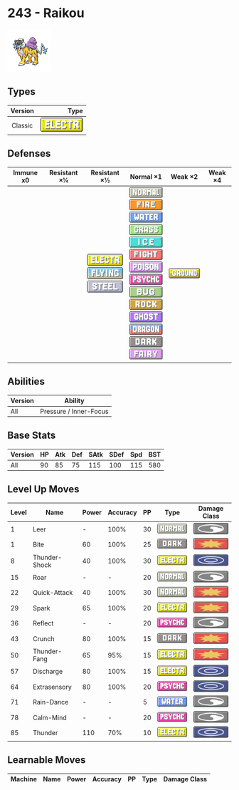 # 243 - Raikou

![raikou](../img/pokemon/243.png)

## Types

| Version | Type                                   |
| :-----: | -------------------------------------: |
| Classic | ![electric](../img/types/electric.png) |

## Defenses

| Immune x0 | Resistant ×¼ | Resistant ×½                                                                                                       | Normal ×1                                                                                                                                                                                                                                                                                                                                                                                                                                                                                                                           | Weak ×2                            | Weak ×4 |
| --------- | ------------ | ------------------------------------------------------------------------------------------------------------------ | ----------------------------------------------------------------------------------------------------------------------------------------------------------------------------------------------------------------------------------------------------------------------------------------------------------------------------------------------------------------------------------------------------------------------------------------------------------------------------------------------------------------------------------- | ---------------------------------- | ------- |
|           |              | ![electric](../img/types/electric.png)<br/>![flying](../img/types/flying.png)<br/>![steel](../img/types/steel.png) | ![normal](../img/types/normal.png)<br/>![fire](../img/types/fire.png)<br/>![water](../img/types/water.png)<br/>![grass](../img/types/grass.png)<br/>![ice](../img/types/ice.png)<br/>![fighting](../img/types/fighting.png)<br/>![poison](../img/types/poison.png)<br/>![psychic](../img/types/psychic.png)<br/>![bug](../img/types/bug.png)<br/>![rock](../img/types/rock.png)<br/>![ghost](../img/types/ghost.png)<br/>![dragon](../img/types/dragon.png)<br/>![dark](../img/types/dark.png)<br/>![fairy](../img/types/fairy.png) | ![ground](../img/types/ground.png) |         |

## Abilities

| Version | Ability                |
| ------- | ---------------------- |
| All     | Pressure / Inner-Focus |

## Base Stats

| Version | HP | Atk | Def | SAtk | SDef | Spd | BST |
| ------- | -- | --- | --- | ---- | ---- | --- | --- |
| All     | 90 | 85  | 75  | 115  | 100  | 115 | 580 |

## Level Up Moves

| Level | Name          | Power | Accuracy | PP | Type                                   | Damage Class                           |
| ----- | ------------- | ----- | -------- | -- | -------------------------------------- | -------------------------------------- |
| 1     | Leer          | -     | 100%     | 30 | ![normal](../img/types/normal.png)     | ![status](../img/types/status.png)     |
| 1     | Bite          | 60    | 100%     | 25 | ![dark](../img/types/dark.png)         | ![physical](../img/types/physical.png) |
| 8     | Thunder-Shock | 40    | 100%     | 30 | ![electric](../img/types/electric.png) | ![special](../img/types/special.png)   |
| 15    | Roar          | -     | -        | 20 | ![normal](../img/types/normal.png)     | ![status](../img/types/status.png)     |
| 22    | Quick-Attack  | 40    | 100%     | 30 | ![normal](../img/types/normal.png)     | ![physical](../img/types/physical.png) |
| 29    | Spark         | 65    | 100%     | 20 | ![electric](../img/types/electric.png) | ![physical](../img/types/physical.png) |
| 36    | Reflect       | -     | -        | 20 | ![psychic](../img/types/psychic.png)   | ![status](../img/types/status.png)     |
| 43    | Crunch        | 80    | 100%     | 15 | ![dark](../img/types/dark.png)         | ![physical](../img/types/physical.png) |
| 50    | Thunder-Fang  | 65    | 95%      | 15 | ![electric](../img/types/electric.png) | ![physical](../img/types/physical.png) |
| 57    | Discharge     | 80    | 100%     | 15 | ![electric](../img/types/electric.png) | ![special](../img/types/special.png)   |
| 64    | Extrasensory  | 80    | 100%     | 20 | ![psychic](../img/types/psychic.png)   | ![special](../img/types/special.png)   |
| 71    | Rain-Dance    | -     | -        | 5  | ![water](../img/types/water.png)       | ![status](../img/types/status.png)     |
| 78    | Calm-Mind     | -     | -        | 20 | ![psychic](../img/types/psychic.png)   | ![status](../img/types/status.png)     |
| 85    | Thunder       | 110   | 70%      | 10 | ![electric](../img/types/electric.png) | ![special](../img/types/special.png)   |

## Learnable Moves

| Machine | Name | Power | Accuracy | PP | Type | Damage Class |
| ------- | ---- | ----- | -------- | -- | ---- | ------------ |
